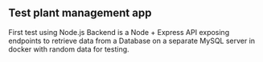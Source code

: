 ## Test plant management app

First test using Node.js
Backend is a Node + Express API exposing endpoints to retrieve data from a Database on a separate MySQL server in docker with random data for testing.

